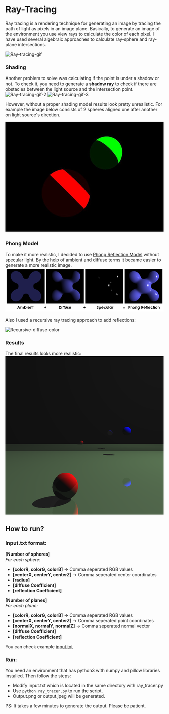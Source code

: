 # Ray-Tracing
Ray tracing is a rendering technique for generating an image by tracing the path of light as pixels in an image plane. Basically, to generate an image of the environment you use view rays to calculate the color of each pixel. I have used several algebraic approaches to calculate ray-sphere and ray-plane intersections.

![Ray-tracing-gif](https://www.scratchapixel.com/images/upload/ray-tracing-camera/campixel.gif)

### Shading
Another problem to solve was calculating if the point is under a shadow or not. To check it, you need to generate a **shadow ray** to check if there are obstacles between the light source and the intersection point. 
![Ray-tracing-gif-2](https://www.scratchapixel.com/images/upload/introduction-to-ray-tracing/lightingnoshadow.gif)
![Ray-tracing-gif-3](https://www.scratchapixel.com/images/upload/introduction-to-ray-tracing/lightingshadow.gif)


However, without a proper shading model results look pretty unrealistic. For example the image below consists of 2 spheres aligned one after another on light source's direction. 

![A-bad-example](https://github.com/safakozdek/Ray-Tracing/blob/master/some%20results/image_without_phong_shading.jpg)


### Phong Model
To make it more realistic, I decided to use [Phong Reflection Model](https://en.wikipedia.org/wiki/Phong_reflection_model) without specular light. By the help of ambient and diffuse terms it became easier to generate a more realistic image.
![Phong-Model](https://github.com/safakozdek/Ray-Tracing/blob/master/some%20results/Phong_components_version_4_wikipedia.png)



Also I used a recursive ray tracing approach to add reflections:

![Recursive-diffuse-color](https://www.scratchapixel.com/images/upload/ray-tracing-refresher/rt-reflection2.gif)


### Results
The final results looks more realistic: 
![Result](https://github.com/safakozdek/Ray-Tracing/blob/master/some%20results/output1.png)

## How to run?

### Input.txt format:
**[Number of spheres]** \
*For each sphere:*
* **[colorR, colorG, colorB]** → Comma seperated RGB values 
* **[centerX, centerY, centerZ]** → Comma seperated center coordinates 
* **[radius]** 
* **[diffuse Coefficient]** 
* **[reflection Coefficient]** 

**[Number of planes]**\
*For each plane:*
* **[colorR, colorG, colorB]** → Comma seperated RGB values
* **[centerX, centerY, centerZ]** → Comma seperated point coordinates 
* **[normalX, normalY, normalZ]** → Comma seperated normal vector 
* **[diffuse Coefficient]**
* **[reflection Coefficient]** 


You can check example [input.txt](https://github.com/safakozdek/Ray-Tracing/blob/master/input.txt)
### Run:
You need an environment that has python3 with numpy and pillow libraries installed. Then follow the steps:
* Modify input.txt which is located in the same directory with ray_tracer.py
* Use `python ray_tracer.py` to run the script. 
* Output.png or output.jpeg will be generated.

PS: It takes a few minutes to generate the output. Please be patient.
